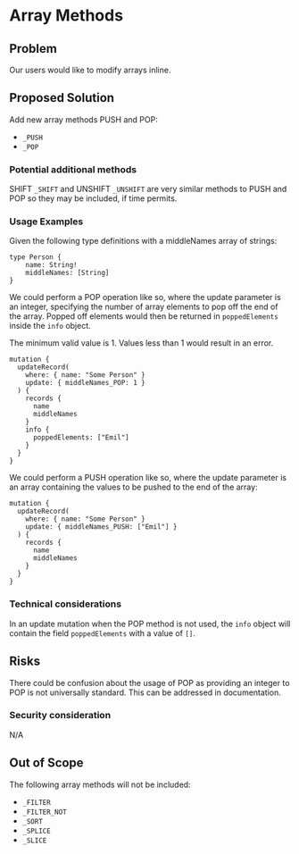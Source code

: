 # Array Methods

## Problem

Our users would like to modify arrays inline.

## Proposed Solution

Add new array methods PUSH and POP:

-   `_PUSH`
-   `_POP`

### Potential additional methods

SHIFT `_SHIFT` and UNSHIFT `_UNSHIFT` are very similar methods to PUSH and POP so they may be included, if time permits.

### Usage Examples

Given the following type definitions with a middleNames array of strings:

```gql
type Person {
    name: String!
    middleNames: [String]
}
```

We could perform a POP operation like so, where the update parameter is an integer, specifying the number of array elements to pop off the end of the array. Popped off elements would then be returned in `poppedElements` inside the `info` object.

The minimum valid value is 1. Values less than 1 would result in an error.

```
mutation {
  updateRecord(
    where: { name: "Some Person" }
    update: { middleNames_POP: 1 }
  ) {
    records {
      name
      middleNames
    }
    info {
      poppedElements: ["Emil"]
    }
  }
}
```

We could perform a PUSH operation like so, where the update parameter is an array containing the values to be pushed to the end of the array:

```
mutation {
  updateRecord(
    where: { name: "Some Person" }
    update: { middleNames_PUSH: ["Emil"] }
  ) {
    records {
      name
      middleNames
    }
  }
}
```

### Technical considerations

In an update mutation when the POP method is not used, the `info` object will contain the field `poppedElements` with a value of `[]`.

## Risks

There could be confusion about the usage of POP as providing an integer to POP is not universally standard. This can be addressed in documentation.

### Security consideration

N/A

## Out of Scope

The following array methods will not be included:

-   `_FILTER`
-   `_FILTER_NOT`
-   `_SORT`
-   `_SPLICE`
-   `_SLICE`
